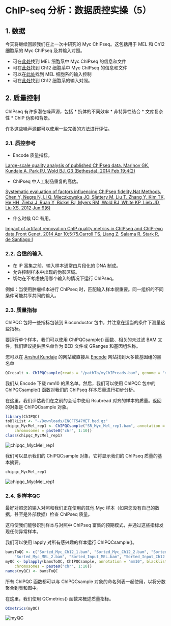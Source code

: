 # ChIP-seq 分析：数据质控实操（5）



## 1. 数据

今天将继续回顾我们在上一次中研究的 Myc ChIPseq。这包括用于 MEL 和 Ch12 细胞系的 Myc ChIPseq 及其输入对照。

- 可在[此处](https://www.encodeproject.org/experiments/ENCSR000EUA/ "Myc")找到 MEL 细胞系中 Myc ChIPseq 的信息和文件
- 可在[此处]( https://www.encodeproject.org/experiments/ENCSR000ERN/ "Ch12")找到 Ch12 细胞系中 Myc ChIPseq 的信息和文件
- 可以在[此处](https://www.encodeproject.org/experiments/ENCSR000ADN/ "MEL")找到 MEL 细胞系的输入控制
- 可在[此处](https://www.encodeproject.org/experiments/ENCSR000ERS/ "Ch12")找到 Ch12 细胞系的输入对照。



## 2. 质量控制

ChIPseq 有许多潜在噪声源，包括 * 抗体的不同效率 * 非特异性结合 * 文库复杂性 * ChIP 伪影和背景。

许多这些噪声源都可以使用一些完善的方法进行评估。



### 2.1. 质控参考

- Encode 质量指标。

[Large-scale quality analysis of published ChIPseq data. Marinov GK, Kundaje A, Park PJ, Wold BJ. G3 (Bethesda). 2014 Feb 19;4(2)](http://www.ncbi.nlm.nih.gov/pmc/articles/PMC3931556/)

- ChIPseq 中人工制品重复的高估。

[Systematic evaluation of factors influencing ChIPseq fidelity.Nat Methods. Chen Y, Negre N, Li Q, Mieczkowska JO, Slattery M, Liu T, Zhang Y, Kim TK, He HH, Zieba J, Ruan Y, Bickel PJ, Myers RM, Wold BJ, White KP, Lieb JD, Liu XS. 2012 Jun;9(6)](http://www.ncbi.nlm.nih.gov/pmc/articles/PMC3477507/)

- 什么时候 QC 有用。

[Impact of artifact removal on ChIP quality metrics in ChIPseq and ChIP-exo data.Front Genet. 2014 Apr 10;5:75.Carroll TS, Liang Z, Salama R, Stark R, de Santiago I](http://www.ncbi.nlm.nih.gov/pmc/articles/PMC3989762/)



### 2.2. 合适的输入

- 在 IP 富集之前，输入样本通常由片段化的 DNA 制成。
- 允许控制样本中出现的伪影区域。
- 切勿在不考虑使用哪个输入的情况下运行 ChIPseq。

例如：当使用肿瘤样本进行 ChIPseq 时，匹配输入样本很重要。同一组织的不同条件可能共享共同的输入。



### 2.3. 质量指标

ChIPQC 包将一些指标包装到 Bioconductor 包中，并注意在适当的条件下测量这些指标。

要运行单个样本，我们可以使用 ChIPQCsample() 函数、相关的未过滤 BAM 文件，我们建议提供黑名单作为 BED 文件或 GRanges 和基因组名称。

您可以在 [Anshul Kundaje](https://sites.google.com/site/anshulkundaje/projects/blacklists "Anshul Kundaje") 的网站或直接从 [Encode](https://www.encodeproject.org/annotations/ENCSR636HFF/ "Encode") 网站找到大多数基因组的黑名单

```R
QCresult <- ChIPQCsample(reads = "/pathTo/myChIPreads.bam", genome = "mm10", blacklist = "/pathTo/mm10_Blacklist.bed")
```

我们从 Encode 下载 mm10 的黑名单。然后，我们可以使用 ChIPQC 包中的 ChIPQCsample() 函数对我们的 ChIPseq 样本质量进行初步分析。

在这里，我们评估我们在之前的会话中使用 Rsubread 对齐的样本的质量。返回的对象是 ChIPQCsample 对象。

```R
library(ChIPQC)
toBlkList <- "~/Downloads/ENCFF547MET.bed.gz"
chipqc_MycMel_rep1 <- ChIPQCsample("SR_Myc_Mel_rep1.bam", annotation = "mm10", blacklist = toBlkList,
    chromosomes = paste0("chr", 1:10))
class(chipqc_MycMel_rep1)
```

![chipqc_MycMel_rep1](https://swindler-typora.oss-cn-chengdu.aliyuncs.com/typora_imgs/image-20230205133128919.png)



我们可以显示我们的 ChIPQCsample 对象，它将显示我们的 ChIPseq 质量的基本摘要。

```R
chipqc_MycMel_rep1
```

![chipqc_MycMel_rep1](https://swindler-typora.oss-cn-chengdu.aliyuncs.com/typora_imgs/image-20230205133201939.png)



### 2.4. 多样本QC

最好对照您的输入对照和我们正在使用的其他 Myc 样本（如果您没有自己的数据，甚至是外部数据）检查 ChIPseq 质量。

这将使我们能够识别样本与对照中 ChIPseq 富集的预期模式，并通过这些指标发现任何异常样本。

我们可以使用 lapply 对所有感兴趣的样本运行 ChIPQCsample()。

```R
bamsToQC <- c("Sorted_Myc_Ch12_1.bam", "Sorted_Myc_Ch12_2.bam", "Sorted_Myc_MEL_1.bam",
    "Sorted_Myc_MEL_2.bam", "Sorted_Input_MEL.bam", "Sorted_Input_Ch12.bam")
myQC <- bplapply(bamsToQC, ChIPQCsample, annotation = "mm10", blacklist = toBlkList,
    chromosomes = paste0("chr", 1:10))
names(myQC) <- bamsToQC
```

所有 ChIPQC 函数都可以与 ChIPQCsample 对象的命名列表一起使用，以将分数聚合到表和图中。

在这里，我们使用 QCmetrics() 函数来概述质量指标。

```R
QCmetrics(myQC)
```

![myQC](https://swindler-typora.oss-cn-chengdu.aliyuncs.com/typora_imgs/image-20230205133427359.png)